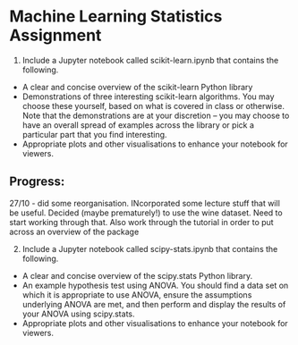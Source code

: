 # Machine Learning Statistics Assignment

1. Include a Jupyter notebook called scikit-learn.ipynb that contains the following.

- A clear and concise overview of the scikit-learn Python library
- Demonstrations of three interesting scikit-learn algorithms. You may choose these yourself, based on what is covered in class or otherwise. Note that the demonstrations are at your discretion – you may choose to have an overall spread of examples across the library or pick a particular part that you find interesting.
- Appropriate plots and other visualisations to enhance your notebook for viewers.

## Progress:
27/10 - did some reorganisation. INcorporated some lecture stuff that will be useful. Decided (maybe prematurely!) to use the wine dataset. Need to start working through that.
Also work through the tutorial in order to put across an overview of the package

2. Include a Jupyter notebook called scipy-stats.ipynb that contains the following.

- A clear and concise overview of the scipy.stats Python library.
- An example hypothesis test using ANOVA. You should find a data set on which it is appropriate to use ANOVA, ensure the assumptions underlying ANOVA are met, and then perform and display the results of your ANOVA using scipy.stats.
- Appropriate plots and other visualisations to enhance your notebook for viewers.